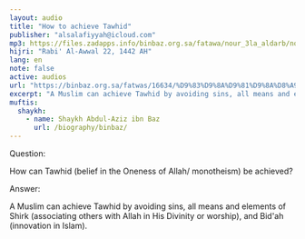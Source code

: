 ```yaml
---
layout: audio
title: "How to achieve Tawhid"
publisher: "alsalafiyyah@icloud.com"
mp3: https://files.zadapps.info/binbaz.org.sa/fatawa/nour_3la_aldarb/nour_595/59520.mp3
hijri: "Rabi' Al-Awwal 22, 1442 AH"
lang: en
note: false
active: audios
url: "https://binbaz.org.sa/fatwas/16634/%D9%83%D9%8A%D9%81%D9%8A%D8%A9-%D8%AA%D8%AD%D9%82%D9%8A%D9%82-%D8%A7%D9%84%D9%85%D8%B3%D9%84%D9%85-%D9%84%D9%84%D8%AA%D9%88%D8%AD%D9%8A%D8%AF"
excerpt: "A Muslim can achieve Tawhid by avoiding sins, all means and elements of Shirk (associating others with Allah in His Divinity or worship), and Bid'ah (innovation in Islam)."
muftis:
  shaykh: 
    - name: Shaykh Abdul-Aziz ibn Baz
      url: /biography/binbaz/
---
```


Question: 

How can Tawhid (belief in the Oneness of Allah/ monotheism) be achieved?

Answer: 

A Muslim can achieve Tawhid by avoiding sins, all means and elements of Shirk (associating 
others with Allah in His Divinity or worship), and Bid'ah (innovation in Islam).
